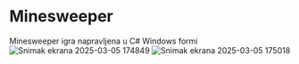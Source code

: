 # Minesweeper
Minesweeper igra napravljena u C# Windows formi
![Snimak ekrana 2025-03-05 174849](https://github.com/user-attachments/assets/6ffba7c9-a1fb-4a14-b1ac-435c137d8def)
![Snimak ekrana 2025-03-05 175018](https://github.com/user-attachments/assets/2306eedb-6be4-4501-97bd-6cd7e467f459)
